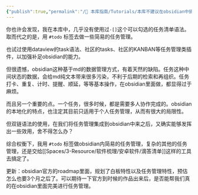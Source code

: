 ```yaml
---
{"publish":true,"permalink":"/🧰 本库指南/Tutorials/本库不建议在obsidian中搞任务管理.md","title":"本库不建议在obsidian中搞任务管理","created":"2022-09-02","modified":"2023-03-14","published":"2025-07-07T16:50:55.596+08:00","cssclasses":""}
---
```


你也许会发现，我在本库中，几乎没有使用过`-[]`这个可以勾选的任务清单语法。取而代之的是，用 `#todo` 标签去做一些简易的任务管理。

也试过使用dataview的task语法、社区的tasks、社区的KANBAN等任务管理类插件，以加强补足obsidian的能力。

但很遗憾，obsidian这种基于md的数据管理方式，有着天然的缺陷。任务这种中间状态的数据，会给md纯文本带来很多污染，不利于后期的检索和再组织。任务打卡、重复、计时、提醒、顺延，等等基本操作，在obsidian里面做，都显得过于麻烦。

而且另一个重要的点。一个任务，很多时候，都是需要多人协作完成的。obsidian的本地化的特点，也注定其目前只适用于个人任务管理，从而有很大的局限性。

但双链语法的使用，在我们将任务管理集成到obsidian中来之后，又确实能够发挥出一些效用，舍不得怎么办？

综合权衡下，我用 `#todo` 标签做obsidian内简易的任务管理，复杂的其他的任务管理，还是交给[[Spaces/3-Resource/软件梳理/安卓软件/滴答清单]]这样的工具去搞定了。

更新：obsidian官方的roadmap里面，规划了白板特性以及任务管理特性，预估怎么也要3个月之后了。可以期待一下官方到时候的作品出来后，是否能帮我们真的在obsidian里面完美进行任务管理。